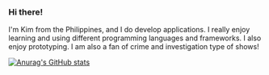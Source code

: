 ### Hi there!

I'm Kim from the Philippines, and I do develop applications. I really enjoy learning and using different programming languages and frameworks. I also enjoy prototyping.
I am also a fan of crime and investigation type of shows!

[![Anurag's GitHub stats](https://github-readme-stats.vercel.app/api?username=kxmnxvxrrx)](https://github.com/anuraghazra/github-readme-stats)
